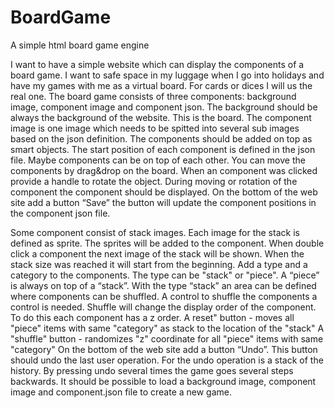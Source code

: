 # BoardGame
A simple html board game engine

I want to have a simple website which can display the components of a board game. I want to safe space in my luggage when I go into holidays and have my games with me as a virtual board. For cards or dices I will us the real one. 
The board game consists of three components: background image, component image and component json.
The background should be always the background of the website. This is the board.
The component image is one image which needs to be spitted into several sub images based on the json definition.
The components should be added on top as smart objects. The start position of each component is defined in the json file. Maybe components can be on top of each other. 
You can move the components by drag&drop on the board. 
When an component was clicked provide a handle to rotate the object.
During moving or rotation of the component the component should be displayed.
On the bottom of the web site add a button “Save” the button will update the component positions in the component json file. 

Some component consist of stack images. Each image for the stack is defined as sprite. The sprites will be added to the component. When double click a component the next image of the stack will be shown. When the stack size was reached it will start from the beginning. 
Add a type and a category to the components. The type can be "stack" or "piece". 
A “piece” is always on top of a “stack”. 
With the type “stack” an area can be defined where components can be shuffled. A control to shuffle the components a control is needed. Shuffle will change the display order of the component. To do this each component has a z order. 
A reset" button - moves all "piece" items with same "category" as stack to the location of the "stack" 
A "shuffle" button - randomizes "z" coordinate for all "piece" items with same "category" 
On the bottom of the web site add a button “Undo”. This button should undo the last user operation. For the undo operation is a stack of the history. By pressing undo several times the game goes several steps backwards. 
It should be possible to load a background image, component image and component.json file to create a new game.
